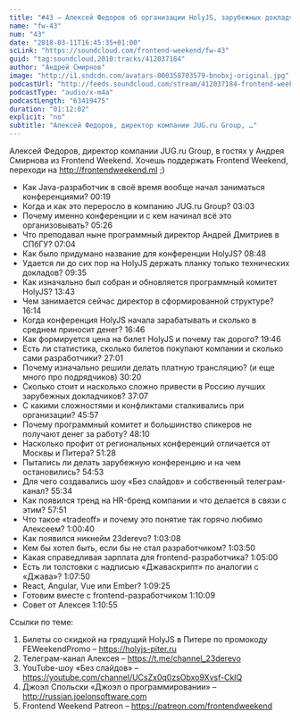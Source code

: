 ```yaml
---
title: "#43 – Алексей Федоров об организации HolyJS, зарубежных докладчиках и конференционном бизнесе"
name: "fw-43"
num: "43"
date: "2018-03-11T16:45:35+01:00"
scLink: "https://soundcloud.com/frontend-weekend/fw-43"
guid: "tag:soundcloud,2010:tracks/412037184"
author: "Андрей Смирнов"
image: "http://i1.sndcdn.com/avatars-000358703579-bnobxj-original.jpg"
podcastUrl: "http://feeds.soundcloud.com/stream/412037184-frontend-weekend-fw-43.m4a"
podcastType: "audio/x-m4a"
podcastLength: "63419475"
duration: "01:12:02"
explicit: "no"
subtitle: "Алексей Федоров, директор компании JUG.ru Group, …"
---
```

Алексей Федоров, директор компании JUG.ru Group, в гостях у Андрея Смирнова из Frontend Weekend. Хочешь поддержать Frontend Weekend, переходи на http://frontendweekend.ml ;) 

- Как Java-разработчик в своё время вообще начал заниматься конференциями? 00:19
- Когда и как это переросло в компанию JUG.ru Group? 03:03
- Почему именно конференции и с кем начинал всё это организовывать? 05:26
- Что преподавал ныне программный директор Андрей Дмитриев в СПбГУ? 07:04
- Как было придумано название для конференции HolyJS? 08:48
- Удается ли до сих пор на HolyJS держать планку только технических докладов? 09:35
- Как изначально был собран и обновляется программный комитет HolyJS? 13:43
- Чем занимается сейчас директор в сформированной структуре? 16:14
- Когда конференция HolyJS начала зарабатывать и сколько в среднем приносит денег? 16:46
- Как формируется цена на билет HolyJS и почему так дорого? 19:46
- Есть ли статистика, сколько билетов покупают компании и сколько сами разработчики? 27:01
- Почему изначально решили делать платную трансляцию? (и еще много про подрядчиков) 30:20
- Сколько стоит и насколько сложно привести в Россию лучших зарубежных докладчиков? 37:07
- С какими сложностями и конфликтами сталкивались при организации? 45:57 
- Почему программный комитет и большинство спикеров не получают денег за работу? 48:10
- Насколько профит от региональных конференций отличается от Москвы и Питера? 51:28
- Пытались ли делать зарубежную конференцию и на чем остановились? 54:53
- Для чего создавались шоу «Без слайдов» и собственный телеграм-канал? 55:34
- Как появился тренд на HR-бренд компании и что делается в связи с этим? 57:51
- Что такое «tradeoff» и почему это понятие так горячо любимо Алексеем? 1:00:40
- Как появился никнейм 23derevo? 1:03:08
- Кем бы хотел быть, если бы не стал разработчиком? 1:03:50
- Какая справедливая зарплата для frontend-разработчика? 1:05:00
- Есть ли толстовки с надписью «Джаваскрипт» по аналогии с «Джава»? 1:07:50
- React, Angular, Vue или Ember? 1:09:25
- Готовим вместе с frontend-разработчиком 1:10:09
- Совет от Алексея 1:10:55

Ссылки по теме:
1) Билеты со скидкой на грядущий HolyJS в Питере по промокоду FEWeekendPromo – https://holyjs-piter.ru
2) Телеграм-канал Алексея – https://t.me/channel_23derevo
3) YouTube-шоу «Без слайдов» – https://youtube.com/channel/UCsZx0q0zsObxo9Xvsf-CklQ
4) Джоэл Спольски «Джоэл о программировании» – http://russian.joelonsoftware.com
5) Frontend Weekend Patreon – https://patreon.com/frontendweekend